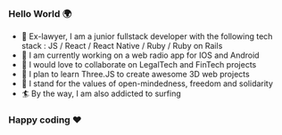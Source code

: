 ### Hello World 🌍

- 🌱 Ex-lawyer, I am a junior fullstack developer with the following tech stack : JS / React / React Native / Ruby / Ruby on Rails 
- 🔭 I am currently working on a web radio app for IOS and Android
- 🤖 I would love to collaborate on LegalTech and FinTech projects
- 🧊 I plan to learn Three.JS to create awesome 3D web projects 
- 🙌 I stand for the values of open-mindedness, freedom and solidarity 
- 🏄 By the way, I am also addicted to surfing 

### Happy coding ❤️
